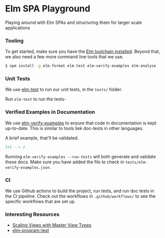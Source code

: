 # Elm SPA Playground
Playing around with Elm SPAs and structuring them for larger scale applications

### Tooling
To get started, make sure you have the [Elm toolchain installed](https://guide.elm-lang.org/install.html). Beyond that, we also need a few more command line tools that we use.

```bash
$ npm install -g elm-format elm-test elm-verify-examples elm-analyse
```

### Unit Tests
We use [elm-test](https://github.com/elm-community/elm-test) to run our unit tests, in the `tests/` folder.

Run `elm-test` to run the tests-

### Verified Examples in Documentation
We use [elm-verify-examples](https://github.com/stoeffel/elm-verify-examples) to ensure that code in documentation is kept up-to-date. This is similar to tools liek doc-tests in other languages.

A brief example, that'll be validated.

```elm
1+1 --> 2
```

Running `elm-verify-examples --run-tests` will both generate and validate these docs. Make sure you have added the fils to check in `tests/elm-verify-examples.json`.

### CI
We use Github actions to build the project, run tests, and run doc tests in the CI pipeline. Check out the workflows in `.github/workflows/` to see the specific workflows that are set up.

### Interesting Resources

- [Scaling Views with Master View Types](https://discourse.elm-lang.org/t/scaling-views-with-master-view-types/4014)
- [elm-program-test](https://discourse.elm-lang.org/t/elm-program-test-3-0-0-new-docs-support-for-http-and-ports/4235)
